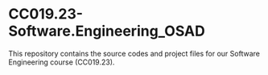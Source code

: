 # CC019.23-Software.Engineering_OSAD
This repository contains the source codes and project files for our Software Engineering course (CC019.23).
